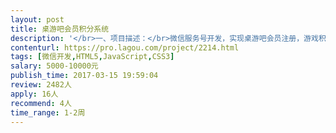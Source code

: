 ```yaml
---                
layout: post       
title: 桌游吧会员积分系统           
description: '</br>一、项目描述：</br>微信服务号开发，实现桌游吧会员注册，游戏积分，战绩查询等功能</br></br>二、主要功能点：</br>微信账号登录、扫描二维码加入游戏、自动发牌、游戏积分、战绩查询</br>需要有对应的WEB管理后台，实现基本的会员管理，二维码生成</br></br>有参考产品及UI参考页面</br>'     
contenturl: https://pro.lagou.com/project/2214.html      
tags: [微信开发,HTML5,JavaScript,CSS3]            
salary: 5000-10000元          
publish_time: 2017-03-15 19:59:04         
review: 2482人                   
apply: 16人                   
recommend: 4人                   
time_range: 1-2周              
---                 
```


